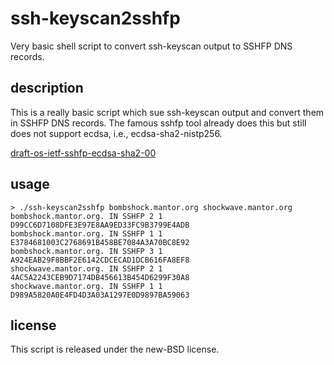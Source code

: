 # ssh-keyscan2sshfp

Very basic shell script to convert ssh-keyscan output to SSHFP DNS records.

## description

This is a really basic script which sue ssh-keyscan output and convert them in SSHFP DNS records. The famous sshfp tool already does this but still does not support ecdsa, i.e., ecdsa-sha2-nistp256.

[draft-os-ietf-sshfp-ecdsa-sha2-00](http://tools.ietf.org/html/draft-os-ietf-sshfp-ecdsa-sha2-00)

## usage

    > ./ssh-keyscan2sshfp bombshock.mantor.org shockwave.mantor.org
    bombshock.mantor.org. IN SSHFP 2 1 D99CC6D7108DFE3E97E8AA9ED33FC9B3799E4ADB
    bombshock.mantor.org. IN SSHFP 1 1 E3784681003C2768691B458BE7084A3A70BC8E92
    bombshock.mantor.org. IN SSHFP 3 1 A924EAB29F8BBF2E6142CDCECAD1DCB616FA8EF8
    shockwave.mantor.org. IN SSHFP 2 1 4AC5A2243CEB9D7174DB456613B454D6299F30A8
    shockwave.mantor.org. IN SSHFP 1 1 D989A5820A0E4FD4D3A03A1297E0D9897BA59063

## license

This script is released under the new-BSD license.
